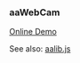 ### aaWebCam

[Online Demo](http://coolwanglu.github.io/aaWebCam)

See also: [aalib.js](https://github.com/coolwanglu/aalib.js)
